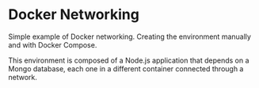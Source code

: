 # Docker Networking

Simple example of Docker networking. Creating the environment manually and with Docker Compose.

This environment is composed of a Node.js application that depends on a Mongo database, each one in a different container connected through a network.
